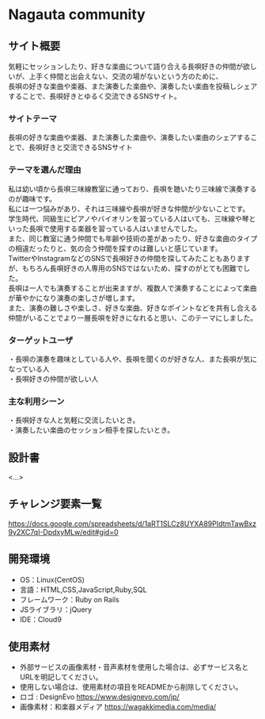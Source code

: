 # Nagauta community

## サイト概要
気軽にセッションしたり、好きな楽曲について語り合える長唄好きの仲間が欲しいが、上手く仲間と出会えない、交流の場がないという方のために、  
長唄の好きな楽曲や楽器、また演奏した楽曲や、演奏したい楽曲を投稿しシェアすることで、長唄好きとゆるく交流できるSNSサイト。

### サイトテーマ
長唄の好きな楽曲や楽器、また演奏した楽曲や、演奏したい楽曲のシェアすることで、長唄好きと交流できるSNSサイト

### テーマを選んだ理由
私は幼い頃から長唄三味線教室に通っており、長唄を聴いたり三味線で演奏するのが趣味です。  
私には一つ悩みがあり、それは三味線や長唄が好きな仲間が少ないことです。  
学生時代、同級生にピアノやバイオリンを習っている人はいても、三味線や琴といった長唄で使用する楽器を習っている人はいませんでした。  
また、同じ教室に通う仲間でも年齢や技術の差があったり、好きな楽曲のタイプの相違だったりと、気の合う仲間を探すのは難しいと感じています。  
TwitterやInstagramなどのSNSで長唄好きの仲間を探してみたこともありますが、もちろん長唄好きの人専用のSNSではないため、探すのがとても困難でした。  
長唄は一人でも演奏することが出来ますが、複数人で演奏することによって楽曲が華やかになり演奏の楽しさが増します。  
また、演奏の難しさや楽しさ、好きな楽曲、好きなポイントなどを共有し合える仲間がいることでより一層長唄を好きになれると思い、このテーマにしました。  

### ターゲットユーザ
・長唄の演奏を趣味としている人や、長唄を聞くのが好きな人、また長唄が気になっている人  
・長唄好きの仲間が欲しい人  

### 主な利用シーン
・長唄好きな人と気軽に交流したいとき。  
・演奏したい楽曲のセッション相手を探したいとき。  

## 設計書
<...>

## チャレンジ要素一覧
<https://docs.google.com/spreadsheets/d/1aRT1SLCz8UYXA89PIdtmTawBxz9y2XC7qI-DpdxyMLw/edit#gid=0>

## 開発環境
- OS：Linux(CentOS)
- 言語：HTML,CSS,JavaScript,Ruby,SQL
- フレームワーク：Ruby on Rails
- JSライブラリ：jQuery
- IDE：Cloud9

## 使用素材
- 外部サービスの画像素材・音声素材を使用した場合は、必ずサービス名とURLを明記してください。
- 使用しない場合は、使用素材の項目をREADMEから削除してください。
- ロゴ : DesignEvo <https://www.designevo.com/jp/>
- 画像素材：和楽器メディア <https://wagakkimedia.com/media/>
